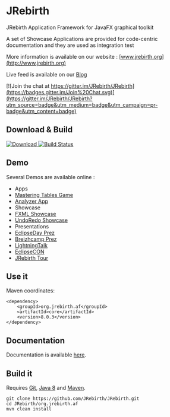 JRebirth
========

JRebirth Application Framework for JavaFX graphical toolkit

A set of Showcase Applications are provided for code-centric documentation and they are used as integration test

More information is available on our website : [www.jrebirth.org](http://www.jrebirth.org)

Live feed is available on our [Blog](http://blog.jrebirth.org)

[![Join the chat at https://gitter.im/JRebirth/JRebirth](https://badges.gitter.im/Join%20Chat.svg)](https://gitter.im/JRebirth/JRebirth?utm_source=badge&utm_medium=badge&utm_campaign=pr-badge&utm_content=badge)

## Download & Build

[ ![Download](https://api.bintray.com/packages/jrebirth/JRebirth/JRebirthAF/images/download.svg) ](https://bintray.com/jrebirth/JRebirth/JRebirthAF/_latestVersion)
[![Build Status](http://ci.jrebirth.org/job/JRebirth-8x/badge/icon)](http://ci.jrebirth.org/job/JRebirth-8x/)


## Demo

Several Demos are available online :
- Apps
 - [Mastering Tables Game](http://www.jrebirth.org/apps/MasteringTables.html)
 - [Analyzer App](http://www.jrebirth.org/apps/Analyzer.html)  
- Showcase
 - [FXML Showcase](http://www.jrebirth.org/showcases/FXML.html)
 - [UndoRedo Showcase](http://www.jrebirth.org/showcases/UndoRedo.html)
- Presentations
 - [EclipseDay Prez](http://www.jrebirth.org/apps/EclipseDay.html)
 - [Breizhcamp Prez](http://www.jrebirth.org/apps/Breizhcamp.html)
 - [LightningTalk](http://www.jrebirth.org/apps/LightningTalk.html)
 - [EclipseCON](http://www.jrebirth.org/apps/EclipseCON.html)    
 - [JRebirth Tour](http://www.jrebirth.org/apps/JRebirthTour.html)   

## Use it

Maven coordinates:

    <dependency>
        <groupId>org.jrebirth.af</groupId>
        <artifactId>core</artifactId>
        <version>8.0.3</version>
    </dependency>

## Documentation

Documentation is available [here](http://www.jrebirth.org/doc/Toc.html).

## Build it

Requires [Git](http://git-scm.com/), [Java 8](http://www.oracle.com/technetwork/java/javase/downloads/index.html) and [Maven](http://maven.apache.org/).

    git clone https://github.com/JRebirth/JRebirth.git
    cd JRebirth/org.jrebirth.af
    mvn clean install
